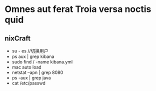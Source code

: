 # Omnes aut ferat Troia versa noctis quid

## nixCraft

* su - es   //切换用户
* ps aux | grep kibana
* sudo find / -name kibana.yml
* mac auto load
* netstat –apn | grep 8080
* ps -aux | grep java
* cat /etc/passwd